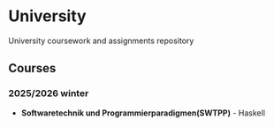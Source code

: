 # University

University coursework and assignments repository

## Courses

### 2025/2026 winter

- **Softwaretechnik und Programmierparadigmen(SWTPP)** - Haskell
